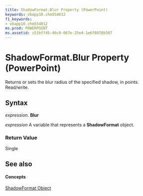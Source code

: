 ```yaml
---
title: ShadowFormat.Blur Property (PowerPoint)
keywords: vbapp10.chm554012
f1_keywords:
- vbapp10.chm554012
ms.prod: POWERPOINT
ms.assetid: c51bff45-46c8-067e-25e4-1e6f8878b587
---
```



# ShadowFormat.Blur Property (PowerPoint)

Returns or sets the blur radius of the specified shadow, in points. Read/write.


## Syntax

 _expression_. **Blur**

 _expression_ A variable that represents a **ShadowFormat** object.


### Return Value

Single


## See also


#### Concepts


[ShadowFormat Object](shadowformat-object-powerpoint.md)

